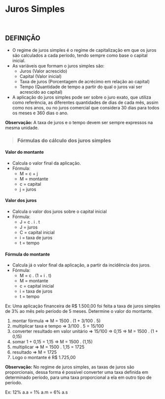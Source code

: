 # Juros Simples 

<br>

## DEFINIÇÃO
* O regime de juros simples é o regime de capitalização em que os juros são calculados a cada período, tendo sempre como base o capital inicial.
* As variáveis que formam o juros simples são:
  - Juros (Valor acrescido)
  - Capital (Valor inicial)
  - Taxa de juros (Porcentagem de acrécimo em relação ao capital)
  - Tempo (Quantidade de tempo a partir do qual o juros vai ser acrescido ao capital)
* A aplicação do juros simples pode ser sobre o juro exato, que utiliza como referência, as diferentes quantidades de dias de cada mês, assim como nos anos, ou no juros comercial que considera 30 dias para todos os meses e 360 dias o ano.

**Observação:** A taxa de juros e o tempo devem ser sempre expressos na mesma unidade.

> ### Fórmulas do cálculo dos juros simples

#### Valor do montante
* Calcula o valor final da aplicação.
* Fórmula:
  - M = c + j
  - M = montante
  - c = capital
  - j = juros

#### Valor dos juros
* Calcula o valor dos juros sobre o capital inicial 
* Fórmula:
  - J = c . i . t
  - J = juros
  - C = capital inicial
  - i = taxa de juros
  - t = tempo

#### Fórmula do montante
* Calcula já o valor final da aplicação, a partir da incidência dos juros.
* Fórmula:
  - M = c . (1 + i . t)
  - M = montante
  - c = capital inicial
  - i = taxa de juros
  - t = tempo

Ex: Uma aplicação financeira de R$ 1.500,00 foi feita a taxa de juros simples de 3% ao mês pelo período de 5 meses. Determine o valor do montante.

1. montar fórmula => M = 1500 . (1 + 3/100 . 5)
2. multiplicar taxa e tempo => 3/100 . 5 = 15/100
3. converter resultado em valor unitário => 15/100 => 0,15 => M = 1500 . (1 + 0,15)
4. somar 1 + 0,15 = 1,15 => M = 1500 . (1,15)
5. multiplicar => M = 1500 . 1,15 = 1725
6. resultado => M = 1725
7. Logo o montante é R$ 1.725,00

**Observação:** No regime de juros simples, as taxas de juros são proporcionais, dessa forma é possível converter uma taxa definida em determinado período, para uma taxa proporcional a ela em outro tipo de período.

Ex: 12% a.a = 1% a.m = 6% a.s
